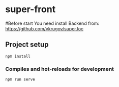 # super-front

#Before start You need install Backend from:
https://github.com/vkrugov/super.loc

## Project setup
```
npm install
```

### Compiles and hot-reloads for development
```
npm run serve
```

